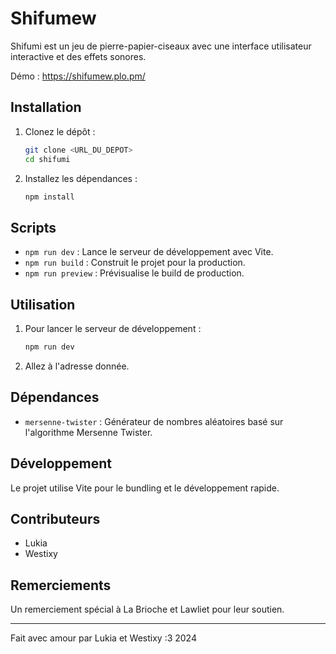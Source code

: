 # Shifumew

Shifumi est un jeu de pierre-papier-ciseaux avec une interface utilisateur interactive et des effets sonores.

Démo : https://shifumew.plo.pm/

## Installation

1. Clonez le dépôt :

    ```sh
    git clone <URL_DU_DEPOT>
    cd shifumi
    ```

2. Installez les dépendances :

    ```sh
    npm install
    ```

## Scripts

- `npm run dev` : Lance le serveur de développement avec Vite.
- `npm run build` : Construit le projet pour la production.
- `npm run preview` : Prévisualise le build de production.

## Utilisation

1. Pour lancer le serveur de développement :

    ```sh
    npm run dev
    ```

2. Allez à l'adresse donnée.

## Dépendances

- `mersenne-twister` : Générateur de nombres aléatoires basé sur l'algorithme Mersenne Twister.

## Développement

Le projet utilise Vite pour le bundling et le développement rapide.

## Contributeurs

- Lukia
- Westixy

## Remerciements

Un remerciement spécial à La Brioche et Lawliet pour leur soutien.

---

Fait avec amour par Lukia et Westixy :3 2024